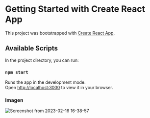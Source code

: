 # Getting Started with Create React App

This project was bootstrapped with [Create React App](https://github.com/facebook/create-react-app).

## Available Scripts

In the project directory, you can run:

### `npm start`

Runs the app in the development mode.\
Open [http://localhost:3000](http://localhost:3000) to view it in your browser.

### Imagen
![Screenshot from 2023-02-16 16-38-57](https://user-images.githubusercontent.com/57459718/219493067-5c3d1215-f7ae-46d2-be2d-6f2664edc5a8.png)

